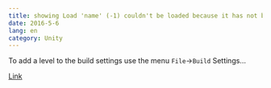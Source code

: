 ```yaml
---
title: showing Load 'name' (-1) couldn't be loaded because it has not been added to the built settings
date: 2016-5-6
lang: en
category: Unity
---
```


To add a level to the build settings use the menu `File`->`Build` Settings...

[Link](http://answers.unity3d.com/questions/1011691/showing-load-name-1-couldnt-be-loaded-because-it-h.html)

